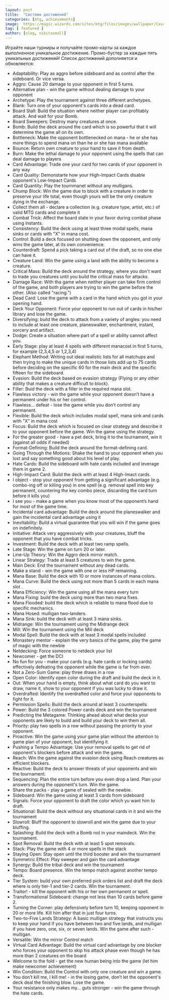 ```yaml
---
layout: post
title:  "Система достижений"
categories: [mtg, achievements]
image:  https://magic.wizards.com/sites/mtg/files/images/wallpaper/Cavalier_of_Night_M20_iPhone.jpg
tag: [ featured ]
author: [oleg, nikitasmall]
---
```

Играйте наши турниры и получайте промо-карты за каждое выполненное уникальное достижение. Промо-бустер за каждые пять уникальных достижений! Список достижений дополняется и обновляется:

- Adaptability: Play as aggro before sideboard and as control after the sideboard. Or vice versa.
- Aggro: Cause 20 damage to your opponent in first 5 turns.
- Alternative plan - win the game without dealing damage to your opponent
- Archetype: Play the tournament against three different archetypes.
- Blank: Turn one of your opponent's cards into a dead card.
- Board Stall: Build the situation where neither player can profitably attack. And wait for your Bomb.
- Board Sweepers: Destroy many creatures at once.
- Bomb: Build the deck around the card which is so powerful that it will determine the game all on its own.
- Bottleneck: Make the opponent bottlenecked on mana - he or she has more things to spend mana on than he or she has mana available
- Bounce: Return own creature to your hand to save it from death.
- Burn: Make the lethal damage to your opponent using the spells that can deal damage to players
- Card Advantage: Trade one your card for two cards of your opponent in any way
- Card Quality: Demonstarte how your High-Impact Cards disable opponent's Low-Impact Cards
- Card Quantity: Play the tournmanet without any mulligans.
- Chump Block: Win the game due to block with a creature in order to preserve your life total, even though yours will be the only creature dying in the exchange.
- Collect them all - declare a collection (e.g. creature type, artist, etc.) of valid MTG cards and complete it
- Combat Trick: Affect the board state in your favor during combat phase using Instants.
- Consistency: Build the deck using at least three modal spells, mana sinks or cards with "X" in mana cost.
- Control: Build a deck focused on shutting down the opponent, and only wins the game later, at its own convenience.
- Counterdraft: Spend a pick taking a card out of the draft, so no one else can have it.
- Creature Land: Win the game using a land with the ability to become a creature.
- Critical Mass: Build the deck around the strategy, where you don't want to trade you creatures until you build the critical mass for attacks.
- Damage Race: With tha game when neither player can take firm control of the game, and both players are trying to win the game before the other. (Also called "racing.")
- Dead Card: Lose the game with a card in the hand which you got in your opening hand.
- Deck Your Opponent: Force your opponent to run out of cards in his/her library and lose the game.
- Diversifying: build the deck to attack from a variety of angles: you need to include at least one creature, planeswalker, enchantment, instant, sorcery and artifact.
- Dodge: Create a situation where part of a spell or ability cannot affect you.
- Early Stage: play at least 4 spells with different manacost in first 5 turns, for example (2,3,4,5 or 1,2,3,4)
- Elephant Method: Writing out ideal realistic lists for all matchups and then trying to make the unique cards in those lists add up to 75 cards before deciding on the specific 60 for the main deck and the specific fifteen for the sideboard.
- Evasion: Build the deck based on evasion strategy (Flying or any other ability that makes a creature difficult to block).
- Filler: Buid the deck with a filler in the required mana slot.
- Flawless victory - win the game while your opponent doesn’t have a permanent under his or her control.
- Flawless… defeat - lose the game while you don’t control any permanent.
- Flexible: Build the deck which includes modal spell, mana sink and cards with "X" in mana cost
- Focus: Build the deck which is focused on clear strategy and describe it to your opponent before the game. Win the game using the strategy.
- For the greater good - have a pet deck, bring it to the tournament, win it (against all odds if needed)
- Format-Defining: Build the deck around the format-defining card.
- Going Through the Motions: Shake the hand to your opponent when you lost and say something good about his level of play.
- Hate Cards: Build the sideboard with hate cards included and leverage them in game 2.
- High-Impact Card: Build the deck with at least 4 High-Imact cards.
- I object - stop your opponent from getting a significant advantage (e.g. combo-ing off or killing you) in one spell (e.g. removal spell into key permanent, countering the key combo piece, discarding the card turn before it kills you)
- I see you - make a game when you know most of the opponent’s hand for most of the game time.
- Incidental card advantage: Build the deck around the planeswalker and gain the incidental card advantage using it
- Inevitability: Build a virtual guarantee that you will win if the game goes on indefinitely.
- Initiative: Attack very aggressively with your creatures, bluff the opponent that you have combat tricks.
- Investment: Build the deck with at least two ramp spells.
- Late Stage: Win the game on turn 20 or later.
- Line-Up Theory: Win the Aggro deck mirror match.
- Linear Strategy: Trade at least 5 creatures to win the game.
- Main Deck: End the tournament without any dead cards.
- Make a stand - win the game with one or less HP remaining.
- Mana Base: Build the deck with 10 or more instances of mana colors.
- Mana Curve: Build the deck using not more than 5 cards in each mana slot .
- Mana Efficiency: Win the game using all the mana every turn
- Mana Fixing: build the deck using more than two mana fixes.
- Mana Flooded: build the deck which is reliable to mana flood due to specific mechanics.
- Mana Hosed: mulligan two-landers.
- Mana Sink: build the deck with at least 3 mana sinks.
- Midrange: Win the tournament using the Midrange deck
- Mill: Win the tournament using the Mill deck
- Modal Spell: Build the deck with at least 3 modal spells included
- Monastery mentor - explain the very basics of the game, play the game of magic with the newbie
- Netdecking: Force someone to netdeck your list
- Newcomer - get the DCI
- No fun for you - make your cards (e.g. hate cards or locking cards) effectively defeating the opponent while the game is far from over.
- Not a Zero-Sum Game: play three draws in a row
- Open Color: Identify open color during the draft and build the deck in it.
- Out: When your hand is empty, think about what card do you want to draw, name it, show to your opponent if you was lucky to draw it.
- Overdrafted: Identify the overdrafted color and force your opponents to fight for it.
- Permission Spells: Build the deck around at least 3 counterspells
- Power: Build the 3 colored Power cards deck and win the tournament
- Predicting the Metagame: Thinking ahead about what decks your opponents are likely to build and build your deck to win them all.
- Priority: play two spells in a row without passing the priority to your opponent.
- Proactive: Win the game using your game plan without the attention to game plan of your opponent, but identifying it.
- Pushing a Tempo Advantage: Use your removal spells to get rid of opponent's blockers before attack and win the game.
- Reach: Win the game against the evasion deck using Reach creatures as efficient blockers.
- Reactive: Build the deck to answer threats of your opponents and win the tournament.
- Sequencing: Plan the entire turn before you even drop a land. Plan your answers during the opponent's turn. Win the game.
- Share the packs - play a game of sealed with the newbie.
- Sideboard: Win the game using at least 3 cards from sideboard
- Signals: Force your opponent to draft the color which yu want him to draft.
- Situational: Build the deck without any situational cards in it and win the tournament
- Slowroll: Bluff the opponent to slowroll and win the game due to your bluffing.
- Splashing: Build the deck with a Bomb not in your maindeck. Win the tournament.
- Spot Removal: Build the deck with at least 5 spot removals.
- Stack: Play the game with 4 or more spells in the stack
- Staying Open: Stay open until the third booster and win the tournament
- Symmetric Effect: Play sweeper and gain the card advantage
- Synergy: Build the tribal deck and win the tournament
- Tempo: Board presence. Win the tempo match against another tempo deck.
- Tier System: build your own preferred pick orders list and draft the deck where is only tier-1 and tier-2 cards. Win the tournament.
- Traitor! - kill the opponent with his or her own permanent or spell.
- Transformational Sideboard: change not less than 10 cards before game 2.
- Turning the Corner: play defensively before turn 10, keeping opponent in 20 or more life. Kill him after that in just four turns.
- Two-to-Five Lands Strategy: A basic mulligan strategy that instructs you to keep your hand if you have between two and five lands, and mulligan if you have zero, one, six, or seven lands. Win the game after such - mulligan.
- Versatile: Win the mirror Control match
- Virtual Card Advantage: Build the virtual card advantage by one blocker who forces your opponent to skip his attack phase even though he has more than 2 creatures on the board
- Welcome to the fold - get the new human being into the game (let him make newcomer achievement)
- Win Condition: Build the Control with only one creature and win a game.
- You don’t kill me, I kill me! - in the losing game, don’t let the opponent's deck deal the finishing blow. Lose the game.
- Your resistance only makes my… guts stronger - win the game through the hate cards.
